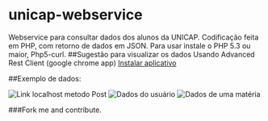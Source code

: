 # unicap-webservice
Webservice para consultar dados dos alunos da UNICAP.
Codificação feita em PHP, com retorno de dados em JSON.
Para usar instale o PHP 5.3 ou maior, Php5-curl.
##Sugestão para visualizar os dados
Usando Advanced Rest Client (google chrome app)
[Instalar aplicativo](https://chrome.google.com/webstore/detail/advanced-rest-client/hgmloofddffdnphfgcellkdfbfbjeloo?utm_source=chrome-ntp-icon)

##Exemplo de dados:

![Link localhost metodo Post](./images/usage1.jpg "Link localhost metodo Post")
![Dados do usuário](./images/usage2.jpg "Usuário")
![Dados de uma matéria](./images/usage3.jpg "Matéria")


###Fork me and contribute.